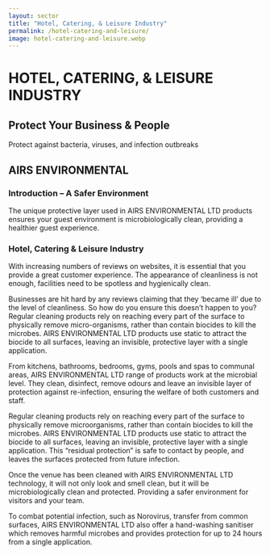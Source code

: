 ```yaml
---
layout: sector
title: "Hotel, Catering, & Leisure Industry"
permalink: /hotel-catering-and-leisure/
image: hotel-catering-and-leisure.webp
---
```


# HOTEL, CATERING, & LEISURE INDUSTRY
## Protect Your Business & People
Protect against bacteria, viruses, and infection outbreaks

## AIRS ENVIRONMENTAL
### Introduction – A Safer Environment
The unique protective layer used in ​AIRS ENVIRONMENTAL LTD products ensures your guest environment is microbiologically clean, providing a healthier guest experience.

### Hotel, Catering & Leisure Industry
With increasing numbers of reviews on websites, it is essential that you provide a great customer experience. The appearance of cleanliness is not enough, facilities need to be spotless and hygienically clean.

Businesses are hit hard by any reviews claiming that they ‘became ill’ due to the level of cleanliness. So how do you ensure this doesn’t happen to you? Regular cleaning products rely on reaching every part of the surface to physically remove micro-organisms, rather than contain biocides to kill the microbes. ​AIRS ENVIRONMENTAL LTD products use static to attract the biocide to all surfaces, leaving an invisible, protective layer with a single application.

From kitchens, bathrooms, bedrooms, gyms, pools and spas to communal areas, ​AIRS ENVIRONMENTAL LTD range of products work at the microbial level. They clean, disinfect, remove odours and leave an invisible layer of protection against re-infection, ensuring the welfare of both customers and staff.

Regular cleaning products rely on reaching every part of the surface to physically remove microorganisms, rather than contain biocides to kill the microbes. ​AIRS ENVIRONMENTAL LTD products use static to attract the biocide to all surfaces, leaving an invisible, protective layer with a single application. This “residual protection” is safe to contact by people, and leaves the surfaces protected from future infection.

Once the venue has been cleaned with ​AIRS ENVIRONMENTAL LTD technology, it will not only look and smell clean, but it will be microbiologically clean and protected. Providing a safer environment for visitors and your team.
 
To combat potential infection, such as Norovirus, transfer from common surfaces, ​AIRS ENVIRONMENTAL LTD also offer a hand-washing sanitiser which removes harmful microbes and provides protection for up to 24 hours from a single application.